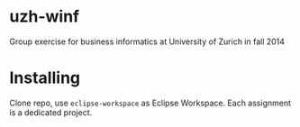 uzh-winf
========

Group exercise for business informatics at University of Zurich in fall 2014


Installing
==========

Clone repo, use `eclipse-workspace` as Eclipse Workspace. Each assignment is a dedicated project.
